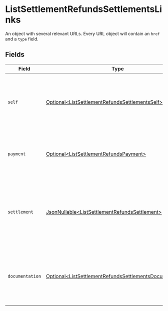 # ListSettlementRefundsSettlementsLinks

An object with several relevant URLs. Every URL object will contain an `href` and a `type` field.


## Fields

| Field                                                                                                                                | Type                                                                                                                                 | Required                                                                                                                             | Description                                                                                                                          |
| ------------------------------------------------------------------------------------------------------------------------------------ | ------------------------------------------------------------------------------------------------------------------------------------ | ------------------------------------------------------------------------------------------------------------------------------------ | ------------------------------------------------------------------------------------------------------------------------------------ |
| `self`                                                                                                                               | [Optional\<ListSettlementRefundsSettlementsSelf>](../../models/operations/ListSettlementRefundsSettlementsSelf.md)                   | :heavy_minus_sign:                                                                                                                   | In v2 endpoints, URLs are commonly represented as objects with an `href` and `type` field.                                           |
| `payment`                                                                                                                            | [Optional\<ListSettlementRefundsPayment>](../../models/operations/ListSettlementRefundsPayment.md)                                   | :heavy_minus_sign:                                                                                                                   | The API resource URL of the [payment](get-payment) that this refund belongs to.                                                      |
| `settlement`                                                                                                                         | [JsonNullable\<ListSettlementRefundsSettlement>](../../models/operations/ListSettlementRefundsSettlement.md)                         | :heavy_minus_sign:                                                                                                                   | The API resource URL of the [settlement](get-settlement) this refund has been settled with. Not present if not yet settled.          |
| `documentation`                                                                                                                      | [Optional\<ListSettlementRefundsSettlementsDocumentation>](../../models/operations/ListSettlementRefundsSettlementsDocumentation.md) | :heavy_minus_sign:                                                                                                                   | In v2 endpoints, URLs are commonly represented as objects with an `href` and `type` field.                                           |